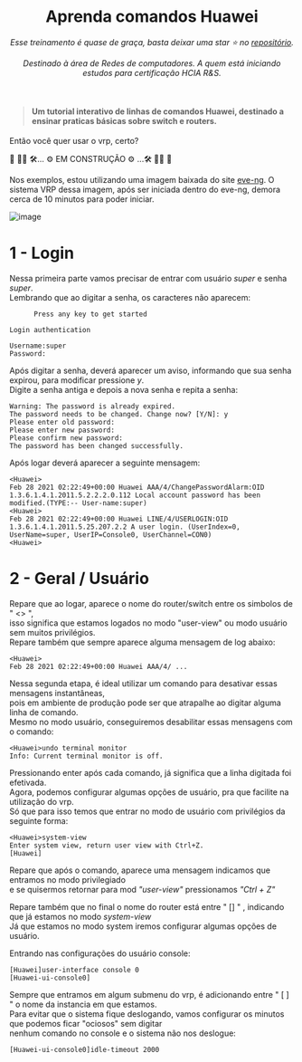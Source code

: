 <div align="center">
<h1>Aprenda comandos Huawei</h1>
<i>Esse treinamento é quase de graça, basta deixar uma star ⭐ no <a href="https://github.com/jadsnet/huawei_cli">repositório</a>.</i>

<i>Destinado à área de Redes de computadores. A quem está iniciando estudos para certificação HCIA R&S.</i><br>
</div>
<br>

> <h4>Um tutorial interativo de linhas de comandos Huawei, destinado a ensinar praticas básicas sobre switch e routers.</h3>

Então você quer usar o vrp, certo?


🚨 🚧🚧 🛠... ⚙ EM CONSTRUÇÃO ⚙ ...🛠 🚧🚧 🚨

Nos exemplos, estou utilizando uma imagem baixada do site <a href="https://www.eve-ng.net/index.php/documentation/howtos/huawei-ar1000v/">eve-ng</a>.
O sistema VRP dessa imagem, após ser iniciada dentro do eve-ng, demora cerca de 10 minutos para poder iniciar.

![image](https://user-images.githubusercontent.com/48611984/109405469-86731b80-794f-11eb-97eb-f4ca04e5becf.png)

<h1>1 - Login</h1>

Nessa primeira parte vamos precisar de entrar com usuário <i>super</i> e senha <i>super</i>.<br>
Lembrando que ao digitar a senha, os caracteres não aparecem:
<br>

```
      Press any key to get started
     
Login authentication

Username:super
Password:
```
Após digitar a senha, deverá aparecer um aviso, informando que sua senha expirou, para modificar pressione <i>y</i>.<br>
Digite a senha antiga e depois a nova senha e repita a senha:

 ```
 Warning: The password is already expired.
The password needs to be changed. Change now? [Y/N]: y
Please enter old password:
Please enter new password:
Please confirm new password:
The password has been changed successfully.
```

Após logar deverá aparecer a seguinte mensagem:

```
<Huawei>
Feb 28 2021 02:22:49+00:00 Huawei AAA/4/ChangePasswordAlarm:OID 1.3.6.1.4.1.2011.5.2.2.2.0.112 Local account password has been modified.(TYPE:-- User-name:super)
<Huawei>
Feb 28 2021 02:22:49+00:00 Huawei LINE/4/USERLOGIN:OID 1.3.6.1.4.1.2011.5.25.207.2.2 A user login. (UserIndex=0, UserName=super, UserIP=Console0, UserChannel=CON0)
<Huawei>
```

<h1>2 - Geral / Usuário </h1>

Repare que ao logar, aparece o nome do router/switch entre os simbolos de " <> ",<br>
isso significa que estamos logados no modo "user-view" ou modo usuário sem muitos privilégios.<br>
Repare também que sempre aparece alguma mensagem de log abaixo:

```
<Huawei>
Feb 28 2021 02:22:49+00:00 Huawei AAA/4/ ...
```

Nessa segunda etapa, é ideal utilizar um comando para desativar essas mensagens instantâneas,<br> 
pois em ambiente de produção pode ser que atrapalhe ao digitar alguma linha de comando.<br>
Mesmo no modo usuário, conseguiremos desabilitar essas mensagens com o comando:

```
<Huawei>undo terminal monitor
Info: Current terminal monitor is off.
```

Pressionando enter após cada comando, já significa que a linha digitada foi efetivada.<br>
Agora, podemos configurar algumas opções de usuário, pra que facilite na utilização do vrp.<br>
Só que para isso temos que entrar no modo de usuário com privilégios da seguinte forma:

```
<Huawei>system-view
Enter system view, return user view with Ctrl+Z.
[Huawei]
```

Repare que após o comando, aparece uma mensagem indicamos que entramos no modo privilegiado<br>
e se quisermos retornar para mod <i>"user-view"</i> pressionamos <i>"Ctrl + Z"</i><br>

Repare também que no final o nome do router está entre " [] " , indicando que já estamos no modo <i>system-view</i><br>
Já que estamos no modo system iremos configurar algumas opções de usuário.<br>

Entrando nas configurações do usuário console:

```
[Huawei]user-interface console 0
[Huawei-ui-console0]
```

Sempre que entramos em algum submenu do vrp, é adicionando entre " [ ] " o nome da instancia em que estamos.<br>
Para evitar que o sistema fique deslogando, vamos configurar os minutos que podemos ficar "ociosos" sem digitar<br>
nenhum comando no console e o sistema não nos deslogue:

```
[Huawei-ui-console0]idle-timeout 2000
```









